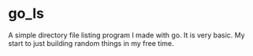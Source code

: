 # go_ls

A simple directory file listing program I made with go. It is very basic. My start to just building random things in my free time.